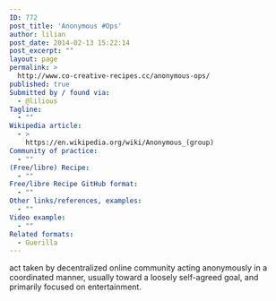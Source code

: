 ```yaml
---
ID: 772
post_title: 'Anonymous #Ops'
author: lilian
post_date: 2014-02-13 15:22:14
post_excerpt: ""
layout: page
permalink: >
  http://www.co-creative-recipes.cc/anonymous-ops/
published: true
Submitted by / found via:
  - @lilious
Tagline:
  - ""
Wikipedia article:
  - >
    https://en.wikipedia.org/wiki/Anonymous_(group)
Community of practice:
  - ""
(Free/libre) Recipe:
  - ""
Free/libre Recipe GitHub format:
  - ""
Other links/references, examples:
  - ""
Video example:
  - ""
Related formats:
  - Guerilla
---
```

act taken by decentralized online community acting anonymously in a coordinated manner, usually toward a loosely self-agreed goal, and primarily focused on entertainment.
